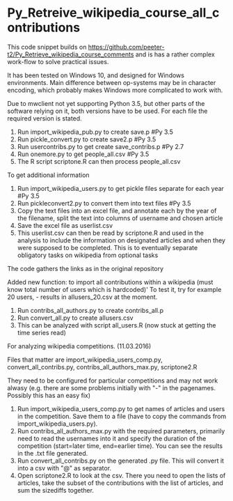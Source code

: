 # Py_Retreive_wikipedia_course_all_contributions

This code snippet builds on https://github.com/peeter-t2/Py_Retrieve_wikipedia_course_comments and is has a rather complex work-flow to solve practical issues. 

It has been tested on Windows 10, and designed for Windows environments. Main difference between op-systems may be in character encoding, which probably makes Windows more complicated to work with.

Due to mwclient not yet supporting Python 3.5, but other parts of the software relying on it, both versions have to be used. For each file the required version is stated.

1. Run import_wikipedia_pub.py to create save.p #Py 3.5
2. Run pickle_convert.py to create save2.p #Py 3.5
3. Run usercontribs.py to get create save_contribs.p #Py 2.7
4. Run onemore.py to get people_all.csv #Py 3.5
5. The R script scriptone.R can then process people_all.csv

To get additional information

1. Run import_wikipedia_users.py to get pickle files separate for each year #Py 3.5
2. Run pickleconvert2.py to convert them into text files #Py 3.5
3. Copy the text files into an excel file, and annotate each by the year of the filename, split the text into columns of username and chosen article
4. Save the excel file as userlist.csv
5. This userlist.csv can then be read by scriptone.R and used in the analysis to include the information on designated articles and when they were supposed to be completed. This is to eventually separate obligatory tasks on wikipedia from optional tasks

The code gathers the links as in the original repository

Added new function: to import all contributions within a wikipedia (must know total number of users which is hardcoded)' To test it, try for example 20 users, - results in allusers_20.csv at the moment.

1. Run contribs_all_authors.py to create contribs_all.p
2. Run convert_all.py to create allusers.csv
3. This can be analyzed with script all_users.R (now stuck at getting the time series read)

For analyzing wikipedia competitions. (11.03.2016)

Files that matter are import_wikipedia_users_comp.py, convert_all_contribs.py, contribs_all_authors_max.py, scriptone2.R

They need to be configured for particular competitions and may not work alwasy (e.g. there are some problems initially with "-" in the pagenames. Possibly this has an easy fix)

1. Run import_wikipedia_users_comp.py to get names of articles and users in the competition. Save them to a file (have to copy the commands from import_wikipedia_users.py).
2. Run contribs_all_authors_max.py with the required parameters, primarily need to read the usernames into it and specify the duration of the competition (start=later time, end=earlier time). You can see the results in the .txt file generated.
3. Run convert_all_contribs.py on the generated .py file. This will convert it into a csv with "@" as separator.
4. Open scriptone2.R to look at the csv. There you need to open the lists of articles, take the subset of the contributions with the list of articles, and sum the sizediffs together.

